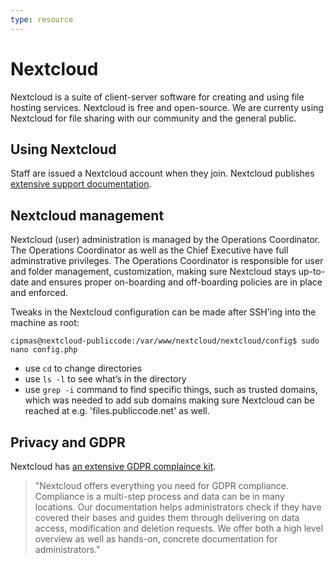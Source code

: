 ```yaml
---
type: resource
---
```


# Nextcloud

Nextcloud is a suite of client-server software for creating and using file hosting services. Nextcloud is free and open-source. We are currenty using Nextcloud for file sharing with our community and the general public.

## Using Nextcloud

Staff are issued a Nextcloud account when they join. Nextcloud publishes [extensive support documentation](https://docs.nextcloud.com/).

## Nextcloud management

Nextcloud (user) administration is managed by the Operations Coordinator. The Operations Coordinator as well as the Chief Executive have full adminstrative privileges. The Operations Coordinator is responsible for user and folder management, customization, making sure Nextcloud stays up-to-date and ensures proper on-boarding and off-boarding policies are in place and enforced.

Tweaks in the Nextcloud configuration can be made after SSH'ing into the machine as root:

`cipmas@nextcloud-publiccode:/var/www/nextcloud/nextcloud/config$ sudo nano config.php`

* use `cd` to change directories
* use `ls -l` to see what’s in the directory
* use `grep -i` command to find specific things, such as trusted domains, which was needed to add sub domains making sure Nextcloud can be reached at e.g. 'files.publiccode.net' as well.

## Privacy and GDPR

Nextcloud has [an extensive GDPR complaince kit](https://nextcloud.com/gdpr/).

> "Nextcloud offers everything you need for GDPR compliance. Compliance is a multi-step process and data can be in many locations. Our documentation helps administrators check if they have covered their bases and guides them through delivering on data access, modification and deletion requests. We offer both a high level overview as well as hands-on, concrete documentation for administrators."
